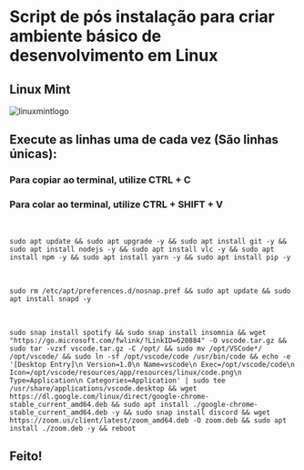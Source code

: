 # Script de pós instalação para criar ambiente básico de desenvolvimento em Linux

## Linux Mint 
![linuxmintlogo](https://cdn.icon-icons.com/icons2/2108/PNG/128/linux_mint_icon_130886.png)

## Execute as linhas uma de cada vez (São linhas únicas):
### **Para copiar ao terminal, utilize CTRL + C**
### **Para colar ao terminal, utilize CTRL + SHIFT + V**

<br>

```sudo apt update && sudo apt upgrade -y && sudo apt install git -y && sudo apt install nodejs -y && sudo apt install vlc -y && sudo apt install npm -y && sudo apt install yarn -y && sudo apt install pip -y```

<br>

```sudo rm /etc/apt/preferences.d/nosnap.pref && sudo apt update && sudo apt install snapd -y```

<br>

```sudo snap install spotify && sudo snap install insomnia && wget "https://go.microsoft.com/fwlink/?LinkID=620884" -O vscode.tar.gz && sudo tar -vzxf vscode.tar.gz -C /opt/ && sudo mv /opt/VSCode*/ /opt/vscode/ && sudo ln -sf /opt/vscode/code /usr/bin/code && echo -e '[Desktop Entry]\n Version=1.0\n Name=vscode\n Exec=/opt/vscode/code\n Icon=/opt/vscode/resources/app/resources/linux/code.png\n Type=Application\n Categories=Application' | sudo tee /usr/share/applications/vscode.desktop && wget https://dl.google.com/linux/direct/google-chrome-stable_current_amd64.deb && sudo apt install ./google-chrome-stable_current_amd64.deb -y && sudo snap install discord && wget https://zoom.us/client/latest/zoom_amd64.deb -O zoom.deb && sudo apt install ./zoom.deb -y && reboot```
<br>

## Feito!